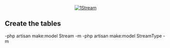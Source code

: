 <p align="center"><a href="https://1-stream.com/" target="_blank"><img src="https://assets.jobs.bg/assets/logo/2022-08-28/b_a11032cac6b606ddccf9e59c6688c506.png" alt="1Stream"></a></p>


## Create the tables

-php artisan make:model Stream -m
-php artisan make:model StreamType -m
